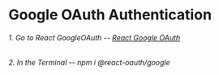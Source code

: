 # Google OAuth Authentication
###### 1. Go to React GoogleOAuth -- [React Google OAuth](https://www.npmjs.com/package/@react-oauth/google)
###### 2. In the Terminal -- npm i @react-oauth/google
